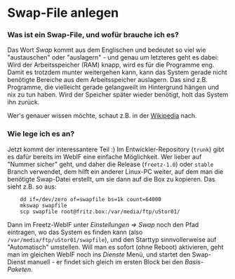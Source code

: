 # Swap-File anlegen

### Was ist ein Swap-File, und wofür brauche ich es?

Das Wort *Swap* kommt aus dem Englischen und bedeutet so viel wie
"austauschen" oder "auslagern" - und genau um letzteres geht es
dabei: Wird der Arbeitsspeicher (RAM) knapp, wird es für die Programme
eng. Damit es trotzdem munter weitergehen kann, kann das System gerade
nicht benötigte Bereiche aus dem Arbeitsspeicher auslagern. Das sind
z.B. Programme, die vielleicht gerade gelangweilt im Hintergrund hängen
und nix zu tun haben. Wird der Speicher später wieder benötigt, holt das
System ihn zurück.

Wer's genauer wissen möchte, schaut z.B. in der
[Wikipedia](http://de.wikipedia.org/wiki/Swapping)
nach.

### Wie lege ich es an?

Jetzt kommt der interessantere Teil :) Im
Entwickler-Repository (`trunk`) gibt es dafür bereits im WebIF eine
einfache Möglichkeit. Wer lieber auf "Nummer sicher" geht, und daher
die Release (`freetz-1.0`) oder `stable` Branch verwendet, dem hilft ein
anderer Linux-PC weiter, auf dem man die benötigte Swap-Datei erstellt,
um sie dann auf die Box zu kopieren. Das sieht z.B. so aus:

```
	dd if=/dev/zero of=swapfile bs=1k count=64000
	mkswap swapfile
	scp swapfile root@fritz.box:/var/media/ftp/uStor01/
```

Dann im Freetz-WebIF unter *Einstellungen ⇒ Swap* noch den Pfad
eintragen, wo das System es finden kann (also
`/var/media/ftp/uStor01/swapfile`), und den Starttyp sinnvollerweise auf
"Automatisch" umstellen. Will man es sofort (ohne Reboot) aktivieren,
geht man im gleichen WebIF noch ins *Dienste* Menü, und startet den
Swap-Dienst manuell - er findet sich gleich im ersten Block bei den
*Basis-Paketen*.


